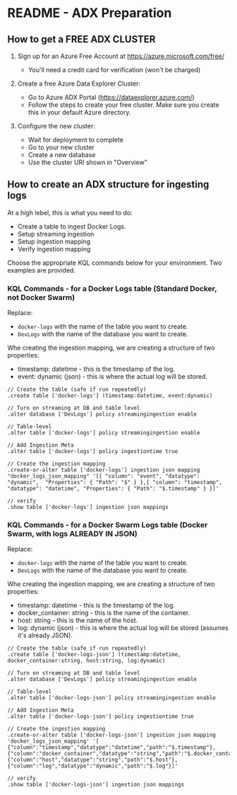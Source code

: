 # README - ADX Preparation

## How to get a FREE ADX CLUSTER

1. Sign up for an Azure Free Account at https://azure.microsoft.com/free/
    - You'll need a credit card for verification (won't be charged)

2. Create a free Azure Data Explorer Cluster:
    - Go to Azure ADX Portal (https://dataexplorer.azure.com/)
    - Follow the steps to create your free cluster. Make sure you create this in your default Azure directory.

3. Configure the new cluster:
    - Wait for deployment to complete
    - Go to your new cluster
    - Create a new database
    - Use the cluster URI shown in "Overview"

## How to create an ADX structure for ingesting logs

At a high lebel, this is what you need to do:
- Create a table to ingest Docker Logs.
- Setup streaming ingestion
- Setup ingestion mapping
- Verify ingestion mapping

Choose the appropriate KQL commands below for your environment. Two examples are provided.

### KQL Commands - for a Docker Logs table (Standard Docker, not Docker Swarm)

Replace:
- `docker-logs` with the name of the table you want to create.
- `DevLogs` with the name of the database you want to create.

Whe creating the ingestion mapping, we are creating a structure of two properties:
- timestamp: datetime - this is the timestamp of the log.
- event: dynamic (json) - this is where the actual log will be stored.

```text
// Create the table (safe if run repeatedly)
.create table ['docker-logs'] (timestamp:datetime, event:dynamic)

// Turn on streaming at DB and table level
.alter database ['DevLogs'] policy streamingingestion enable

// Table-level
.alter table ['docker-logs'] policy streamingingestion enable

// Add Ingestion Meta
.alter table ['docker-logs'] policy ingestiontime true

// Create the ingestion mapping
.create-or-alter table ['docker-logs'] ingestion json mapping "docker_logs_json_mapping" '[{ "column": "event", "datatype": "dynamic",  "Properties": { "Path": "$" } },{ "column": "timestamp", "datatype": "datetime", "Properties": { "Path": "$.timestamp" } }]'

// verify
.show table ['docker-logs'] ingestion json mappings
```

### KQL Commands - for a Docker Swarm Logs table (Docker Swarm, with logs ALREADY IN JSON)

Replace:
- `docker-logs` with the name of the table you want to create.
- `DevLogs` with the name of the database you want to create.

Whe creating the ingestion mapping, we are creating a structure of two properties:
- timestamp: datetime - this is the timestamp of the log.
- docker_container: string - this is the name of the container.
- host: string - this is the name of the host.
- log: dynamic (json) - this is where the actual log will be stored (assumes it's already JSON).

```text
// Create the table (safe if run repeatedly)
.create table ['docker-logs-json'] (timestamp:datetime, docker_container:string, host:string, log:dynamic)

// Turn on streaming at DB and table level
.alter database ['DevLogs'] policy streamingingestion enable

// Table-level
.alter table ['docker-logs-json'] policy streamingingestion enable

// Add Ingestion Meta
.alter table ['docker-logs-json'] policy ingestiontime true

// Create the ingestion mapping
.create-or-alter table ['docker-logs-json'] ingestion json mapping 'docker_logs_json_mapping' '[ {"column":"timestamp","datatype":"datetime","path":"$.timestamp"}, {"column":"docker_container","datatype":"string","path":"$.docker_container"}, {"column":"host","datatype":"string","path":"$.host"}, {"column":"log","datatype":"dynamic","path":"$.log"}]'

// verify
.show table ['docker-logs-json'] ingestion json mappings
```